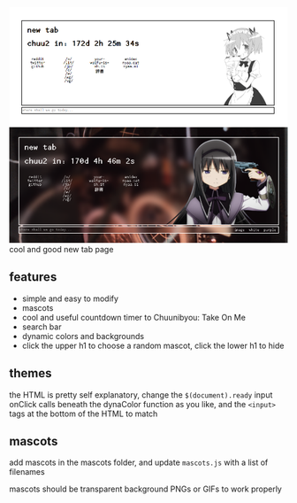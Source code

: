 ![demo](example.png)
![demo](example2.png)
cool and good new tab page

## features
* simple and easy to modify
* mascots
* cool and useful countdown timer to Chuunibyou: Take On Me
* search bar
* dynamic colors and backgrounds
* click the upper h1 to choose a random mascot, click the lower h1 to hide

## themes
the HTML is pretty self explanatory, change the `$(document).ready` input onClick calls beneath the dynaColor function as you like, and the `<input>` tags at the bottom of the HTML to match

## mascots
add mascots in the mascots folder, and update `mascots.js` with a list of filenames

mascots should be transparent background PNGs or GIFs to work properly

